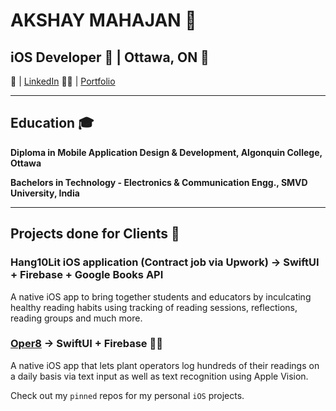 # AKSHAY MAHAJAN 🚀

## iOS Developer 📱 | Ottawa, ON 📍

📧 | [LinkedIn](https://www.linkedin.com/in/akshay-mahajan-1b5508188/) 👨‍💼 | [Portfolio](https://portfolio-akshay-mahajan.netlify.app/)

---

## Education 🎓

**Diploma in Mobile Application Design & Development, Algonquin College, Ottawa**

**Bachelors in Technology - Electronics & Communication Engg., SMVD University, India**

---

## Projects done for Clients 🚀

### Hang10Lit iOS application (Contract job via Upwork) -> SwiftUI + Firebase + Google Books API
A native iOS app to bring together students and educators by inculcating healthy reading habits using tracking of reading sessions, reflections, reading groups and much more.

### [Oper8](https://portfolio-akshay-mahajan.netlify.app/#portfolio) -> SwiftUI + Firebase 📱🔥
A native iOS app that lets plant operators log hundreds of their readings on a daily basis via text input as well as text recognition using Apple Vision.

Check out my `pinned` repos for my personal `iOS` projects.
